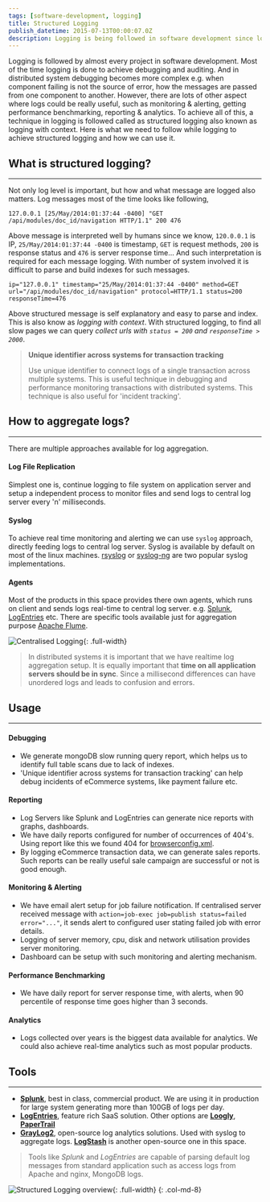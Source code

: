 ```yaml
---
tags: [software-development, logging]
title: Structured Logging
publish_datetime: 2015-07-13T00:00:07.0Z
description: Logging is being followed in software development since long. Structured logging technique can be used not just for debugging, but for reporting, monitoring and alerting, performance benchmarking and in analytics as well.
---
```


Logging is followed by almost every project in software development. Most of the time logging is done to achieve debugging and auditing. And in distributed system debugging becomes more complex e.g. when component failing is not the source of error, how the messages are passed from one component to another. However, there are lots of other aspect where logs could be really useful, such as monitoring & alerting, getting performance benchmarking, reporting & analytics. To achieve all of this, a technique in logging is followed called as structured logging also known as logging with context. Here is what we need to follow while logging to achieve structured logging and how we can use it.
 
## What is structured logging?
*******
Not only log level is important, but how and what message are logged also matters. Log messages most of the time looks like following, 
 
~~~
127.0.0.1 [25/May/2014:01:37:44 -0400] "GET /api/modules/doc_id/navigation HTTP/1.1" 200 476  
~~~ 

Above message is interpreted well by humans since we know, `120.0.0.1` is IP,  `25/May/2014:01:37:44 -0400` is timestamp, `GET` is request methods, `200` is response status and `476` is server response time... 
And such interpretation is required for each message logging. With number of system involved it is difficult to parse and build indexes for such messages. 
  
~~~
ip="127.0.0.1" timestamp="25/May/2014:01:37:44 -0400" method=GET url="/api/modules/doc_id/navigation" protocol=HTTP/1.1 status=200 responseTime=476
~~~ 
  
Above structured message is self explanatory and easy to parse and index. This is also know as _logging with context_. With structured logging, to find all slow pages we can query _collect urls with `status = 200` and `responseTime > 2000`_.


> **Unique identifier across systems for transaction tracking**
>
> Use unique identifier to connect logs of a single transaction across multiple systems. This is useful technique in debugging and performance monitoring transactions with distributed systems. This technique is also useful for 'incident tracking'. 

## How to aggregate logs?
*******
There are multiple approaches available for log aggregation. 

#### Log File Replication
Simplest one is, continue logging to file system on application server and setup a independent process to monitor files and send logs to central log server every 'n' milliseconds. 

#### Syslog
To achieve real time monitoring and alerting we can use `syslog` approach, directly feeding logs to central log server. Syslog is available by default on most of the linux machines. [rsyslog](http://www.rsyslog.com/) or [syslog-ng](http://www.balabit.com/network-security/syslog-ng/opensource-logging-system/) are two popular syslog implementations.
 
#### Agents
 Most of the products in this space provides there own agents, which runs on client and sends logs real-time to central log server. e.g. [Splunk](http://wiki.splunk.com/Community:Getting_data_into_Splunk), [LogEntries](https://logentries.com/doc/forwarders/) etc.  There are specific tools available just for aggregation purpose [Apache Flume](http://flume.apache.org/).    
 
![Centralised Logging](/assets/sunitblog/posts/images/structured-logging/centralised-logging.svg){: .full-width} 

> In distributed systems it is important that we have realtime log aggregation setup. It is equally important that **time on all application servers should be in sync**. Since a millisecond differences can have unordered logs and leads to confusion and errors.
 
## Usage
*******

#### Debugging
- We generate mongoDB slow running query report, which helps us to identify full table scans due to lack of indexes.  
- 'Unique identifier across systems for transaction tracking' can help debug incidents of eCommerce systems, like payment failure etc.

#### Reporting
- Log Servers like Splunk and LogEntries can generate nice reports with graphs, dashboards.  
- We have daily reports configured for number of occurrences of 404's. Using report like this we found 404 for [browserconfig.xml](http://msdn.microsoft.com/en-us/library/ie/dn320426(v=vs.85).aspx).
- By logging eCommerce transaction data, we can generate sales reports. Such reports can be really useful sale campaign are successful or not is good enough.

#### Monitoring & Alerting
- We have email alert setup for job failure notification. If centralised server received message with `action=job-exec job=publish status=failed error="..."`, it sends alert to configured user stating failed job with error details.
- Logging of server memory, cpu, disk and network utilisation provides server monitoring.
- Dashboard can be setup with such monitoring and alerting mechanism.

#### Performance Benchmarking
- We have daily report for server response time, with alerts, when 90 percentile of response time goes higher than 3 seconds.
  
#### Analytics 
- Logs collected over years is the biggest data available for analytics. We could also achieve real-time analytics such as most popular products. 
 
## Tools
******* 
- **[Splunk](http://www.splunk.com/)**, best in class, commercial product. We are using it in production for large system generating more than 100GB of logs per day.
- **[LogEntries](https://logentries.com/)**, feature rich SaaS solution. Other options are **[Loogly](https://www.loggly.com/)**, **[PaperTrail](https://papertrailapp.com/)**
- **[GrayLog2](http://graylog2.org/)**, open-source log analytics solutions. Used with syslog to aggregate logs. **[LogStash](http://logstash.net/)** is another open-source one in this space.    

> Tools like _Splunk_ and _LogEntries_ are capable of parsing default log messages from standard application such as access logs from Apache and nginx, MongoDB logs.  

![Structured Logging overview](/assets/sunitblog/posts/images/structured-logging/structured-logging.svg){: .full-width}
{: .col-md-8}








